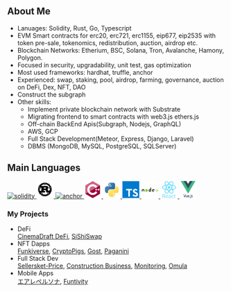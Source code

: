 ## About Me
- Lanuages: Solidity, Rust, Go, Typescript
- EVM Smart contracts for erc20, erc721, erc1155, eip677, eip2535 with token pre-sale, tokenomics, redistribution, auction, airdrop etc.
- Blockchain Networks: Etherium, BSC, Solana, Tron, Avalanche, Hamony, Polygon.
- Focused in security, upgradability, unit test, gas optimization
- Most used frameworks: hardhat, truffle, anchor
- Experienced: swap, staking, pool, airdrop, farming, governance, auction on DeFi, Dex, NFT, DAO
- Construct the subgraph
- Other skills:
  - Implement private blockchain network with Substrate
  - Migrating frontend to smart contracts with web3.js ethers.js
  - Off-chain BackEnd Apis(Subgraph, Nodejs, GraphQL)
  - AWS, GCP
  - Full Stack Development(Meteor, Express, Django, Laravel)
  - DBMS (MongoDB, MySQL, PostgreSQL, SQLServer)

## Main Languages
<p align="left">
    <a href="https://docs.soliditylang.org/" target="_blank" rel="noreferrer"> <img
            src="https://docs.soliditylang.org/en/v0.8.10/_static/logo.svg" alt="solidity" width="40"
            height="40"/> </a>
    <a href="https://www.rust-lang.org" target="_blank" rel="noreferrer"> <img
            src="https://raw.githubusercontent.com/devicons/devicon/master/icons/rust/rust-plain.svg" alt="rust" width="40"
            height="40"/> </a>
    <a href="https://project-serum.github.io/anchor/" target="_blank" rel="noreferrer"> <img src="https://camo.githubusercontent.com/0542190d13e5a50f7d601abc4bfde84cf02af2ca786af519e78411f43f3ca9c0/68747470733a2f2f6d656469612e646973636f72646170702e6e65742f6174746163686d656e74732f3831333434343531343934393130333635382f3839303237383532303535333630333039322f6578706f72742e706e673f77696474683d373436266865696768743d373436" alt="anchor" width="40"
            height="40"/> </a>
    <a href="https://www.w3schools.com/cpp/" target="_blank" rel="noreferrer"> <img
        src="https://raw.githubusercontent.com/devicons/devicon/master/icons/cplusplus/cplusplus-original.svg"
        alt="cplusplus" width="40" height="40"/> </a>
   <a href="https://www.python.org" target="_blank" rel="noreferrer"> <img
        src="https://raw.githubusercontent.com/devicons/devicon/master/icons/python/python-original.svg" alt="python"
        width="40" height="40"/> </a>
  <a href="https://www.typescriptlang.org/" target="_blank" rel="noreferrer"> <img
        src="https://raw.githubusercontent.com/devicons/devicon/master/icons/typescript/typescript-original.svg"
        alt="typescript" width="40" height="40"/> </a>
   <a href="https://nodejs.org" target="_blank" rel="noreferrer"> <img
        src="https://raw.githubusercontent.com/devicons/devicon/master/icons/nodejs/nodejs-original-wordmark.svg"
        alt="nodejs" width="40" height="40"/> </a>
    <a href="https://reactjs.org/" target="_blank" rel="noreferrer"> <img
        src="https://raw.githubusercontent.com/devicons/devicon/master/icons/react/react-original-wordmark.svg"
        alt="react" width="40" height="40"/> </a>
    <a href="https://vuejs.org/" target="_blank" rel="noreferrer"> <img 
        src="https://raw.githubusercontent.com/devicons/devicon/master/icons/vuejs/vuejs-original-wordmark.svg"
        alt="vuejs" width="40" height="40"/> </a>
</a>
</p>

### My Projects
- DeFi<br>
[CinemaDraft DeFi](http://18.116.235.55/), 
[SiShiSwap](https://app.sishi.finance/)
- NFT Dapps<br>
[Funkiverse](https://funkifoxes.com/), 
[CryptoPigs](https://cryptopigs.one/#/), 
[Gost](https://www.m-piece.com/), 
[Paganini](https://nft.s2paganini.com)
- Full Stack Dev<br>
[Sellersket-Price](https://sellersket-price.com/), 
[Construction Business](https://deduraku.sakura.ne.jp/), 
[Monitoring](https://nft.s2paganini.com), 
[Omula](https://omula.com/)
- Mobile Apps<br>
[エアレペルソナ](https://apps.apple.com/jp/app/%E3%82%A8%E3%82%A2%E3%83%AC%E3%83%9A%E3%83%AB%E3%82%BD%E3%83%8A/id1466592518), 
[Funtivity](https://apps.apple.com/hk/app/funtivity/id1578990168)
